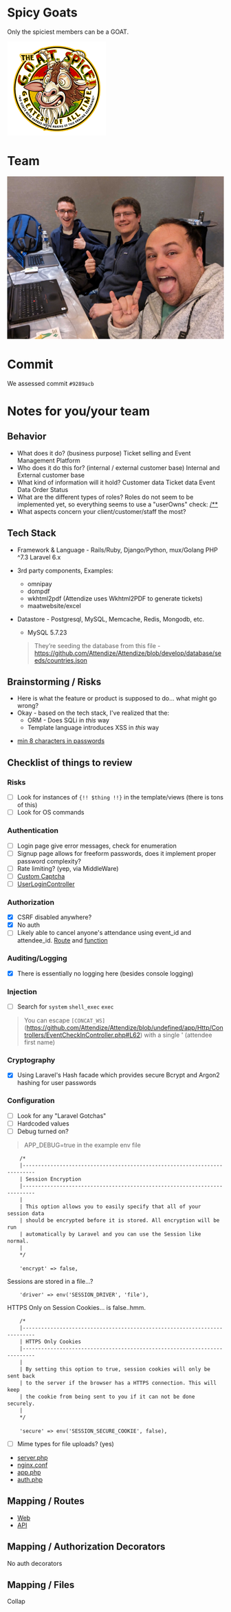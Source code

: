 # Spicy Goats

Only the spiciest members can be a GOAT.

![Spicy Goats](image.png)

# Team

![Spicy Team](PXL_20230413_210609882.MP.jpg)


# Commit
We assessed commit `#9289acb`

# Notes for you/your team
## Behavior
* What does it do? (business purpose)
Ticket selling and Event Management Platform
* Who does it do this for? (internal / external customer base)
Internal and External customer base
* What kind of information will it hold?
Customer data
Ticket data
Event Data
Order Status
* What are the different types of roles?
Roles do not seem to be implemented yet, so everything seems to use a "userOwns" check: [/**](https://github.com/Attendize/Attendize/blob/9289acbab1583898fd85aeee66c7b613d8971deb/app/Attendize/Utils.php#L81-L87)
* What aspects concern your client/customer/staff the most?
## Tech Stack
* Framework & Language - Rails/Ruby, Django/Python, mux/Golang
PHP ^7.3
Laravel 6.x
* 3rd party components, Examples:
  - omnipay
  - dompdf
  - wkhtml2pdf (Attendize uses Wkhtml2PDF to generate tickets)
  - maatwebsite/excel
  
* Datastore - Postgresql, MySQL, Memcache, Redis, Mongodb, etc.
  - MySQL 5.7.23
  >They’re seeding the database from this file - https://github.com/Attendize/Attendize/blob/develop/database/seeds/countries.json
  
## Brainstorming / Risks
* Here is what the feature or product is supposed to do... what might go wrong?
* Okay - based on the tech stack, I've realized that the:
  * ORM - Does SQLi in _this_ way
  * Template language introduces XSS in _this_ way
- [min 8 characters in passwords](https://github.com/Attendize/Attendize/blob/develop/app/Http/Controllers/UserSignupController.php#L57)
## Checklist of things to review
### Risks
- [ ] Look for instances of `{!! $thing !!}` in the template/views (there is tons of this)
- [ ] Look for OS commands
### Authentication
- [ ] Login page give error messages, check for enumeration
- [ ] Signup page allows for freeform passwords, does it implement proper password complexity?
- [ ] Rate limiting? (yep,  via MiddleWare)
- [ ] [Custom Captcha](https://github.com/Attendize/Attendize/blob/develop/app/Services/Captcha/Factory.php)
- [ ] [UserLoginController](https://github.com/Attendize/Attendize/blob/develop/app/Http/Controllers/UserLoginController.php)
### Authorization
- [X] CSRF disabled anywhere?
- [X] No auth
- [ ] Likely able to cancel anyone's attendance using event_id and attendee_id. [Route](https://github.com/Attendize/Attendize/blob/9289acbab1583898fd85aeee66c7b613d8971deb/routes/web.php#L452-L454) and [function](https://github.com/Attendize/Attendize/blob/9289acbab1583898fd85aeee66c7b613d8971deb/app/Http/Controllers/EventAttendeesController.php#L569) 
### Auditing/Logging
- [X] There is essentially no logging here (besides console logging)
### Injection
- [ ] Search for `system` `shell_exec` `exec`
> You can escape `[CONCAT_WS]`(https://github.com/Attendize/Attendize/blob/undefined/app/Http/Controllers/EventCheckInController.php#L62) with a single ' (attendee first name)
### Cryptography
- [X] Using Laravel's Hash facade which provides secure Bcrypt and Argon2 hashing for user passwords
### Configuration
- [ ] Look for any "Laravel Gotchas"
- [ ] Hardcoded values
- [ ] Debug turned on?
>APP_DEBUG=true in the example env file

```
    /*
    |--------------------------------------------------------------------------
    | Session Encryption
    |--------------------------------------------------------------------------
    |
    | This option allows you to easily specify that all of your session data
    | should be encrypted before it is stored. All encryption will be run
    | automatically by Laravel and you can use the Session like normal.
    |
    */

    'encrypt' => false,
```

Sessions are stored in a file...?

```
    'driver' => env('SESSION_DRIVER', 'file'),
```

HTTPS Only on Session Cookies... is false..hmm.

```
    /*
    |--------------------------------------------------------------------------
    | HTTPS Only Cookies
    |--------------------------------------------------------------------------
    |
    | By setting this option to true, session cookies will only be sent back
    | to the server if the browser has a HTTPS connection. This will keep
    | the cookie from being sent to you if it can not be done securely.
    |
    */

    'secure' => env('SESSION_SECURE_COOKIE', false),

```

- [ ] Mime types for file uploads? (yes)

- [server.php](https://github.com/Attendize/Attendize/blob/develop/server.php)
- [nginx.conf](https://github.com/Attendize/Attendize/blob/develop/nginx.conf)
- [app.php](https://github.com/Attendize/Attendize/blob/develop/config/app.php)
- [auth.php](https://github.com/Attendize/Attendize/blob/develop/config/auth.php)
## Mapping / Routes
- [Web](https://github.com/Attendize/Attendize/blob/develop/routes/web.php)
- [API](https://github.com/Attendize/Attendize/blob/develop/routes/api.php)
## Mapping / Authorization Decorators
No auth decorators
## Mapping / Files

Collap
